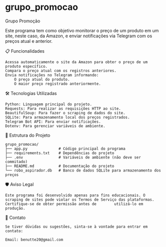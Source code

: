 # grupo_promocao

Grupo Promoção

Este programa tem como objetivo monitorar o preço de um produto em um site, neste caso, da Amazon, e enviar notificações via Telegram com os preços atual e anterior.

📋 Funcionalidades

    Acessa automaticamente o site da Amazon para obter o preço de um produto específico.
    Compara o preço atual com os registros anteriores.
    Envia notificações no Telegram informando:
        O preço atual do produto.
        O maior preço registrado anteriormente.

🛠️ Tecnologias Utilizadas

    Python: Linguagem principal do projeto.
    Requests: Para realizar as requisições HTTP ao site.
    BeautifulSoup: Para fazer o scraping de dados do site.
    SQLite: Para armazenamento local dos preços registrados.
    Telegram Bot API: Para enviar notificações.
    Dotenv: Para gerenciar variáveis de ambiente.

📂 Estrutura do Projeto

    grupo_promocao/
    ├── app.py              # Código principal do programa
    ├── requirements.txt    # Dependências do projeto
    ├── .env                # Variáveis de ambiente (não deve ser commitado)
    ├── README.md           # Documentação do projeto
    └── robo_aspirador.db   # Banco de dados SQLite para armazenamento dos preços

🛡️ Aviso Legal

    Este programa foi desenvolvido apenas para fins educacionais. O scraping de sites pode violar os Termos de Serviço das plataformas. Certifique-se de obter permissão antes de        utilizá-lo em produção.

📧 Contato

    Se tiver dúvidas ou sugestões, sinta-se à vontade para entrar em contato:

    Email: benutte20@gmail.com
